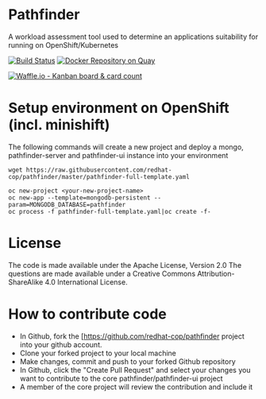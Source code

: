 # Pathfinder

A workload assessment tool used to determine an applications suitability for running on OpenShift/Kubernetes

[![Build Status](https://travis-ci.org/redhat-cop/pathfinder.svg?branch=master)](https://travis-ci.org/redhat-cop/pathfinder) [![Docker Repository on Quay](https://quay.io/repository/pathfinder/pathfinder-server/status "Docker Repository on Quay")](https://quay.io/repository/pathfinder/pathfinder-server)

[![Waffle.io - Kanban board &amp; card count](https://badge.waffle.io/redhat-cop/pathfinder.svg?columns=all)](https://waffle.io/redhat-cop/pathfinder)

# Setup environment on OpenShift (incl. minishift)

The following commands will create a new project and deploy a mongo, pathfinder-server and pathfinder-ui instance into your environment
```
wget https://raw.githubusercontent.com/redhat-cop/pathfinder/master/pathfinder-full-template.yaml

oc new-project <your-new-project-name>
oc new-app --template=mongodb-persistent --param=MONGODB_DATABASE=pathfinder
oc process -f pathfinder-full-template.yaml|oc create -f-
```
# License
The code is made available under the Apache License, Version 2.0
The questions are made available under a Creative Commons Attribution-ShareAlike 4.0 International License.

# How to contribute code

* In Github, fork the [https://github.com/redhat-cop/pathfinder project into your github account.
* Clone your forked project to your local machine
* Make changes, commit and push to your forked Github repository
* In Github, click the "Create Pull Request" and select your changes you want to contribute to the core pathfinder/pathfinder-ui project
* A member of the core project will review the contribution and include it


